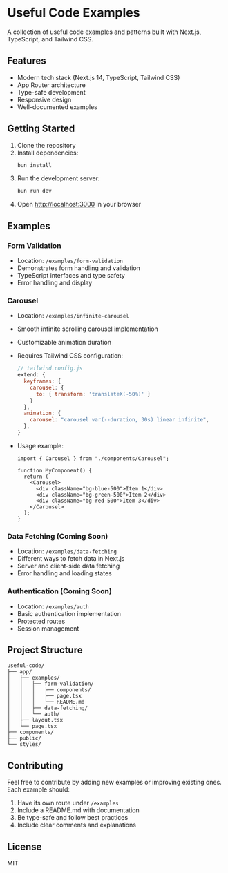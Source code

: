# Useful Code Examples

A collection of useful code examples and patterns built with Next.js, TypeScript, and Tailwind CSS.

## Features

- Modern tech stack (Next.js 14, TypeScript, Tailwind CSS)
- App Router architecture
- Type-safe development
- Responsive design
- Well-documented examples

## Getting Started

1. Clone the repository
2. Install dependencies:
   ```bash
   bun install
   ```
3. Run the development server:
   ```bash
   bun run dev
   ```
4. Open [http://localhost:3000](http://localhost:3000) in your browser

## Examples

### Form Validation

- Location: `/examples/form-validation`
- Demonstrates form handling and validation
- TypeScript interfaces and type safety
- Error handling and display

### Carousel

- Location: `/examples/infinite-carousel`
- Smooth infinite scrolling carousel implementation
- Customizable animation duration
- Requires Tailwind CSS configuration:
  ```js
  // tailwind.config.js
  extend: {
    keyframes: {
      carousel: {
        to: { transform: 'translateX(-50%)' }
      }
    },
    animation: {
      carousel: "carousel var(--duration, 30s) linear infinite",
    },
  }
  ```
- Usage example:

  ```tsx
  import { Carousel } from "./components/Carousel";

  function MyComponent() {
    return (
      <Carousel>
        <div className="bg-blue-500">Item 1</div>
        <div className="bg-green-500">Item 2</div>
        <div className="bg-red-500">Item 3</div>
      </Carousel>
    );
  }
  ```

### Data Fetching (Coming Soon)

- Location: `/examples/data-fetching`
- Different ways to fetch data in Next.js
- Server and client-side data fetching
- Error handling and loading states

### Authentication (Coming Soon)

- Location: `/examples/auth`
- Basic authentication implementation
- Protected routes
- Session management

## Project Structure

```
useful-code/
├── app/
│   ├── examples/
│   │   ├── form-validation/
│   │   │   ├── components/
│   │   │   ├── page.tsx
│   │   │   └── README.md
│   │   ├── data-fetching/
│   │   └── auth/
│   ├── layout.tsx
│   └── page.tsx
├── components/
├── public/
└── styles/
```

## Contributing

Feel free to contribute by adding new examples or improving existing ones. Each example should:

1. Have its own route under `/examples`
2. Include a README.md with documentation
3. Be type-safe and follow best practices
4. Include clear comments and explanations

## License

MIT
